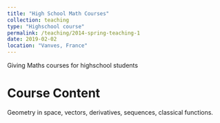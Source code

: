 ```yaml
---
title: "High School Math Courses"
collection: teaching
type: "Highschool course"
permalink: /teaching/2014-spring-teaching-1
date: 2019-02-02
location: "Vanves, France"
---
```

Giving Maths courses for highschool students

Course Content
======
Geometry in space, vectors, derivatives, sequences, classical functions.
